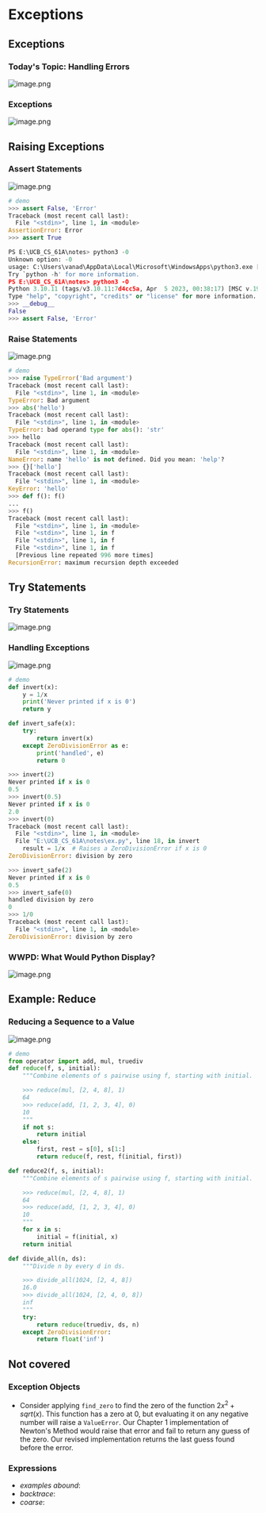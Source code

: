 # Exceptions
## Exceptions
### Today's Topic: Handling Errors
![image.png](https://s2.loli.net/2025/01/21/b4yKN5ZWqXsf9LU.png)
### Exceptions
![image.png](https://s2.loli.net/2025/01/21/F7YaUkGtORxgBo3.png)
## Raising Exceptions
### Assert Statements
![image.png](https://s2.loli.net/2025/01/21/At7umnZWDaGclUT.png)
```py
# demo
>>> assert False, 'Error'
Traceback (most recent call last):
  File "<stdin>", line 1, in <module>
AssertionError: Error
>>> assert True

PS E:\UCB_CS_61A\notes> python3 -0
Unknown option: -0
usage: C:\Users\vanad\AppData\Local\Microsoft\WindowsApps\python3.exe [option] ... [-c cmd | -m mod | file | -] [arg] ...
Try `python -h' for more information.
PS E:\UCB_CS_61A\notes> python3 -O
Python 3.10.11 (tags/v3.10.11:7d4cc5a, Apr  5 2023, 00:38:17) [MSC v.1929 64 bit (AMD64)] on win32
Type "help", "copyright", "credits" or "license" for more information.
>>> __debug__
False
>>> assert False, 'Error'
```
### Raise Statements
![image.png](https://s2.loli.net/2025/01/21/h4Ud5oxeBkJTROr.png)
```py
# demo
>>> raise TypeError('Bad argument')
Traceback (most recent call last):
  File "<stdin>", line 1, in <module>
TypeError: Bad argument
>>> abs('hello')
Traceback (most recent call last):
  File "<stdin>", line 1, in <module>
TypeError: bad operand type for abs(): 'str'
>>> hello
Traceback (most recent call last):
  File "<stdin>", line 1, in <module>
NameError: name 'hello' is not defined. Did you mean: 'help'?
>>> {}['hello']
Traceback (most recent call last):
  File "<stdin>", line 1, in <module>
KeyError: 'hello'
>>> def f(): f()
...
>>> f()
Traceback (most recent call last):
  File "<stdin>", line 1, in <module>
  File "<stdin>", line 1, in f
  File "<stdin>", line 1, in f
  File "<stdin>", line 1, in f
  [Previous line repeated 996 more times]
RecursionError: maximum recursion depth exceeded
```
## Try Statements
### Try Statements
![image.png](https://s2.loli.net/2025/01/21/pbU4OyXn5flsjvg.png)
### Handling Exceptions
![image.png](https://s2.loli.net/2025/01/21/zQEpUXuZqbWfny5.png)
```py
# demo
def invert(x):
    y = 1/x 
    print('Never printed if x is 0')
    return y

def invert_safe(x):
    try:
        return invert(x)
    except ZeroDivisionError as e:
        print('handled', e)
        return 0

>>> invert(2)
Never printed if x is 0
0.5
>>> invert(0.5)
Never printed if x is 0
2.0
>>> invert(0)
Traceback (most recent call last):
  File "<stdin>", line 1, in <module>
  File "E:\UCB_CS_61A\notes\ex.py", line 18, in invert
    result = 1/x  # Raises a ZeroDivisionError if x is 0
ZeroDivisionError: division by zero

>>> invert_safe(2)
Never printed if x is 0
0.5
>>> invert_safe(0)
handled division by zero
0
>>> 1/0
Traceback (most recent call last):
  File "<stdin>", line 1, in <module>
ZeroDivisionError: division by zero
```
### WWPD: What Would Python Display?
![image.png](https://s2.loli.net/2025/01/21/vOlI1mjeibNtw2f.png)
## Example: Reduce
### Reducing a Sequence to a Value
![image.png](https://s2.loli.net/2025/01/21/eFQ6A7Xm9xbHTkG.png)
```py
# demo
from operator import add, mul, truediv
def reduce(f, s, initial):
    """Combine elements of s pairwise using f, starting with initial.

    >>> reduce(mul, [2, 4, 8], 1)
    64
    >>> reduce(add, [1, 2, 3, 4], 0)
    10
    """
    if not s:
        return initial
    else:
        first, rest = s[0], s[1:]
        return reduce(f, rest, f(initial, first))

def reduce2(f, s, initial):
    """Combine elements of s pairwise using f, starting with initial.

    >>> reduce(mul, [2, 4, 8], 1)
    64
    >>> reduce(add, [1, 2, 3, 4], 0)
    10
    """
    for x in s:
        initial = f(initial, x)
    return initial

def divide_all(n, ds):
    """Divide n by every d in ds.

    >>> divide_all(1024, [2, 4, 8])
    16.0
    >>> divide_all(1024, [2, 4, 0, 8])
    inf
    """
    try:
        return reduce(truediv, ds, n)
    except ZeroDivisionError:
        return float('inf')
```
## Not covered
### Exception Objects
- Consider applying `find_zero` to find the zero of the function $2x^2+sqrt(x)$. This function has a zero at 0, but evaluating it on any negative number will raise a `ValueError`. Our Chapter 1 implementation of Newton's Method would raise that error and fail to return any guess of the zero. Our revised implementation returns the last guess found before the error.
### Expressions
- *examples abound*:
- *backtrace*:
- *coarse*:
